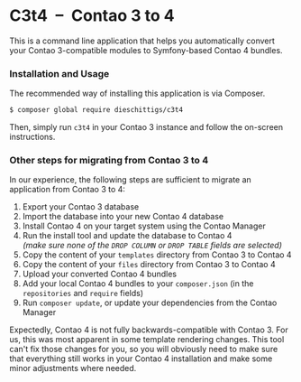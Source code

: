 # C3t4&ensp;&ndash;&ensp;Contao 3 to 4

This is a command line application that helps you automatically convert your Contao 3-compatible modules to Symfony-based Contao 4 bundles.

### Installation and Usage
The recommended way of installing this application is via Composer.
```sh
$ composer global require dieschittigs/c3t4
```

Then, simply run `c3t4` in your Contao 3 instance and follow the on-screen instructions.

### Other steps for migrating from Contao 3 to 4
In our experience, the following steps are sufficient to migrate an application from Contao 3 to 4:
1. Export your Contao 3 database
2. Import the database into your new Contao 4 database
3. Install Contao 4 on your target system using the Contao Manager
4. Run the install tool and update the database to Contao 4  
  _(make sure none of the `DROP COLUMN` or `DROP TABLE` fields are selected)_
5. Copy the content of your `templates` directory from Contao 3 to Contao 4
6. Copy the content of your `files` directory from Contao 3 to Contao 4
7. Upload your converted Contao 4 bundles
8. Add your local Contao 4 bundles to your `composer.json` (in the `repositories` and `require` fields)
9. Run `composer update`, or update your dependencies from the Contao Manager

Expectedly, Contao 4 is not fully backwards-compatible with Contao 3. For us, this was most apparent in some template rendering changes. This tool can't fix those changes for you, so you will obviously need to make sure that everything still works in your Contao 4 installation and make some minor adjustments where needed.
